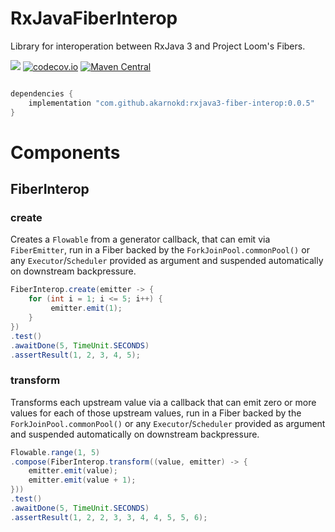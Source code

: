 # RxJavaFiberInterop
Library for interoperation between RxJava 3 and Project Loom's Fibers.

<a href='https://travis-ci.org/akarnokd/RxJavaFiberInterop/builds'><img src='https://travis-ci.org/akarnokd/RxJavaFiberInterop.svg?branch=master'></a>
[![codecov.io](http://codecov.io/github/akarnokd/RxJavaFiberInterop/coverage.svg?branch=master)](http://codecov.io/github/akarnokd/RxJavaFiberInterop?branch=master)
[![Maven Central](https://maven-badges.herokuapp.com/maven-central/com.github.akarnokd/rxjava3-fiber-interop/badge.svg)](https://maven-badges.herokuapp.com/maven-central/com.github.akarnokd/rxjava3-fiber-interop)

```groovy

dependencies {
    implementation "com.github.akarnokd:rxjava3-fiber-interop:0.0.5"
}
```


# Components

## FiberInterop

### create

Creates a `Flowable` from a generator callback, that can emit via `FiberEmitter`, run in a Fiber backed by the `ForkJoinPool.commonPool()` or any `Executor`/`Scheduler` provided as argument
and suspended automatically on downstream backpressure.

```java
FiberInterop.create(emitter -> {
    for (int i = 1; i <= 5; i++) {
         emitter.emit(1);
    }
})
.test()
.awaitDone(5, TimeUnit.SECONDS)
.assertResult(1, 2, 3, 4, 5);
```

### transform

Transforms each upstream value via a callback that can emit zero or more values for each of those upstream values, run in a Fiber backed by the `ForkJoinPool.commonPool()` or any `Executor`/`Scheduler` provided as argument
and suspended automatically on downstream backpressure.

```java
Flowable.range(1, 5)
.compose(FiberInterop.transform((value, emitter) -> {
    emitter.emit(value);
    emitter.emit(value + 1);
}))
.test()
.awaitDone(5, TimeUnit.SECONDS)
.assertResult(1, 2, 2, 3, 3, 4, 4, 5, 5, 6);
```

